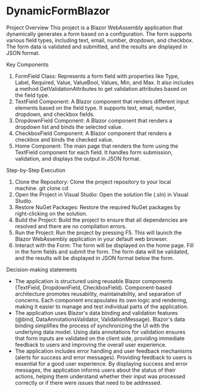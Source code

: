 # DynamicFormBlazor

Project Overview
This project is a Blazor WebAssembly application that dynamically generates a form based on a configuration. 
The form supports various field types, including text, email, number, dropdown, and checkbox. The form data 
is validated and submitted, and the results are displayed in JSON format.

Key Components
1.	FormField Class: Represents a form field with properties like Type, Label, Required, Value, ValueBool, 
	Values, Min, and Max. It also includes a method GetValidationAttributes to get validation attributes 
	based on the field type.
2.	TextField Component: A Blazor component that renders different input elements based on the field type.
  It supports text, email, number, dropdown, and checkbox fields.
4.	DropdownField Component: A Blazor component that renders a dropdown list and binds the selected value.
5.	CheckboxField Component: A Blazor component that renders a checkbox and binds the checked value.
6.	Home Component: The main page that renders the form using the TextField component for each field. 
	It handles form submission, validation, and displays the output in JSON format.
	

Step-by-Step Execution
1.	Clone the Repository: Clone the project repository to your local machine.
    git clone <repository-url>
    cd <repository-directory>
2.	Open the Project in Visual Studio: Open the solution file (.sln) in Visual Studio.
3.	Restore NuGet Packages: Restore the required NuGet packages by right-clicking on the solution.
4.	Build the Project: Build the project to ensure that all dependencies are resolved and there are no 
	compilation errors. 
5.	Run the Project: Run the project by pressing F5. This will launch the Blazor WebAssembly application in 
	your default web browser.
6.	Interact with the Form: The form will be displayed on the home page. Fill in the form fields and submit 
	the form. The form data will be validated, and the results will be displayed in JSON format below the form.
	
Decision-making statements
- The application is structured using reusable Blazor components (TextField, DropdownField, CheckboxField).
  Component-based architecture promotes reusability, maintainability, and separation of concerns. Each component
  encapsulates its own logic and rendering, making it easier to manage and test individual parts of the application.
- The application uses Blazor's data binding and validation features (@bind, DataAnnotationsValidator, ValidationMessage).
  Blazor's data binding simplifies the process of synchronizing the UI with the underlying data model. Using data
  annotations for validation ensures that form inputs are validated on the client side, providing immediate feedback to
  users and improving the overall user experience.
- The application includes error handling and user feedback mechanisms (alerts for success and error messages). Providing
  feedback to users is essential for a good user experience. By displaying success and error messages, the application
  informs users about the status of their actions, helping them understand whether their input was processed correctly or
  if there were issues that need to be addressed.

